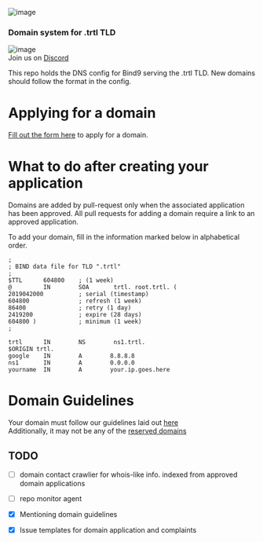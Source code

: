 ![image](https://user-images.githubusercontent.com/34389545/56409412-8f1c4600-623e-11e9-961b-ed57382df370.png)

### Domain system for .trtl TLD
![image](https://img.shields.io/discord/388915017187328002.svg?label=TRTL%20Discord%20&style=popout-square)  
Join us on [Discord](http://chat.turtlecoin.lol)

This repo holds the DNS config for Bind9 serving the .trtl TLD. New domains should follow the format in the config.

# Applying for a domain
[Fill out the form here](https://github.com/turtlecoin/.trtl/issues/new?assignees=&labels=REQUEST&template=-trtl-tld-domain-application.md&title=%5BREQUEST%5D+YourDomainHere.trtl) to apply for a domain.

# What to do after creating your application
Domains are added by pull-request only when the associated application has been approved. All pull requests for adding a domain require a link to an approved application.

To add your domain, fill in the information marked below in alphabetical order.

``` 
;
; BIND data file for TLD ".trtl"
;
$TTL      604800    ; (1 week)
@         IN        SOA       trtl. root.trtl. (
2019042000          ; serial (timestamp)
604800              ; refresh (1 week)
86400               ; retry (1 day)
2419200             ; expire (28 days)
604800 )            ; minimum (1 week)
;

trtl      IN        NS        ns1.trtl.
$ORIGIN trtl.
google    IN        A        8.8.8.8
ns1       IN        A        0.0.0.0
yourname  IN        A        your.ip.goes.here
```

# Domain Guidelines
Your domain must follow our guidelines laid out [here](https://github.com/turtlecoin/.trtl/issues/1)  
Additionally, it may not be any of the [reserved domains](https://github.com/turtlecoin/.trtl/issues/2)


## TODO

- [ ] domain contact crawlier for whois-like info. indexed from approved domain applications  
- [ ] repo monitor agent  
- [x] Mentioning domain guidelines
- [x] Issue templates for domain application and complaints

